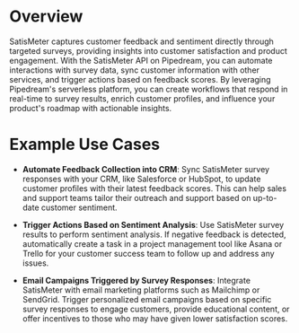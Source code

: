 # Overview

SatisMeter captures customer feedback and sentiment directly through targeted surveys, providing insights into customer satisfaction and product engagement. With the SatisMeter API on Pipedream, you can automate interactions with survey data, sync customer information with other services, and trigger actions based on feedback scores. By leveraging Pipedream's serverless platform, you can create workflows that respond in real-time to survey results, enrich customer profiles, and influence your product's roadmap with actionable insights.

# Example Use Cases

- **Automate Feedback Collection into CRM**: Sync SatisMeter survey responses with your CRM, like Salesforce or HubSpot, to update customer profiles with their latest feedback scores. This can help sales and support teams tailor their outreach and support based on up-to-date customer sentiment.

- **Trigger Actions Based on Sentiment Analysis**: Use SatisMeter survey results to perform sentiment analysis. If negative feedback is detected, automatically create a task in a project management tool like Asana or Trello for your customer success team to follow up and address any issues.

- **Email Campaigns Triggered by Survey Responses**: Integrate SatisMeter with email marketing platforms such as Mailchimp or SendGrid. Trigger personalized email campaigns based on specific survey responses to engage customers, provide educational content, or offer incentives to those who may have given lower satisfaction scores.
